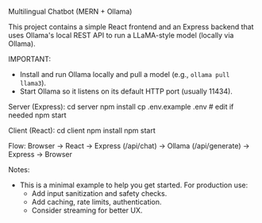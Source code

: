 Multilingual Chatbot (MERN + Ollama)

This project contains a simple React frontend and an Express backend that
uses Ollama's local REST API to run a LLaMA-style model (locally via Ollama).

IMPORTANT:
- Install and run Ollama locally and pull a model (e.g., `ollama pull llama3`).
- Start Ollama so it listens on its default HTTP port (usually 11434).

Server (Express):
  cd server
  npm install
  cp .env.example .env   # edit if needed
  npm start

Client (React):
  cd client
  npm install
  npm start

Flow:
  Browser -> React -> Express (/api/chat) -> Ollama (/api/generate) -> Express -> Browser

Notes:
- This is a minimal example to help you get started. For production use:
  - Add input sanitization and safety checks.
  - Add caching, rate limits, authentication.
  - Consider streaming for better UX.
